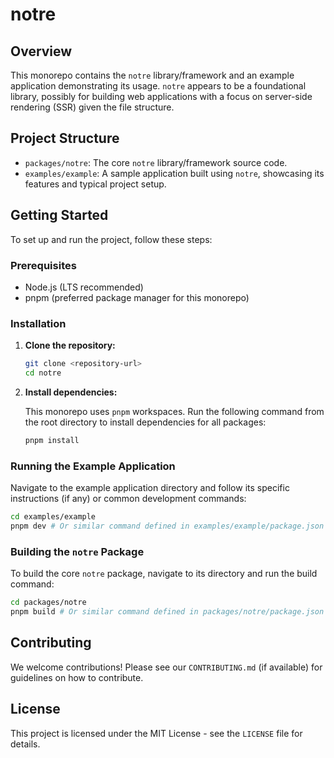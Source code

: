 # notre

## Overview

This monorepo contains the `notre` library/framework and an example application demonstrating its usage. `notre` appears to be a foundational library, possibly for building web applications with a focus on server-side rendering (SSR) given the file structure.

## Project Structure

-   `packages/notre`: The core `notre` library/framework source code.
-   `examples/example`: A sample application built using `notre`, showcasing its features and typical project setup.

## Getting Started

To set up and run the project, follow these steps:

### Prerequisites

-   Node.js (LTS recommended)
-   pnpm (preferred package manager for this monorepo)

### Installation

1.  **Clone the repository:**

    ```bash
    git clone <repository-url>
    cd notre
    ```

2.  **Install dependencies:**

    This monorepo uses `pnpm` workspaces. Run the following command from the root directory to install dependencies for all packages:

    ```bash
    pnpm install
    ```

### Running the Example Application

Navigate to the example application directory and follow its specific instructions (if any) or common development commands:

```bash
cd examples/example
pnpm dev # Or similar command defined in examples/example/package.json
```

### Building the `notre` Package

To build the core `notre` package, navigate to its directory and run the build command:

```bash
cd packages/notre
pnpm build # Or similar command defined in packages/notre/package.json
```

## Contributing

We welcome contributions! Please see our `CONTRIBUTING.md` (if available) for guidelines on how to contribute.

## License

This project is licensed under the MIT License - see the `LICENSE` file for details.
